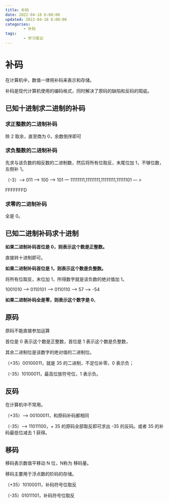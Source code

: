 ```yaml
---
title: 补码
date: 2022-04-18 6:00:00
updated: 2022-04-18 6:00:00
categories:
        - 补码
tags:
        - 学习笔记
---
```


# 补码

在计算机中，数值一律用补码来表示和存储。

补码是现代计算机使用的编码格式，同时解决了原码的缺陷和反码的瑕疵。

## 已知十进制求二进制的补码

###  求正整数的二进制补码

除 2 取余，直至商为 0，余数倒序即可

### 求负整数的二进制补码

先求与该负数的相反数的二进制数，然后将所有位取反，末尾位加 1，不够位数，左侧补 1。 

（-3）—> 011 —> 100 —> 101 — 11111111,11111111,11111111,11111101 — > 

FFFFFFFD

### 求零的二进制补码

全是 0。

## 已知二进制补码求十进制

**如果二进制补码首位是 0，则表示这个数是正整数。**

直接转十进制即可。

**如果二进制补码首位是 1，则表示这个数是负整数。**

将所有位取反，末位加 1，所得数字就是该负数的绝对值加 1。

1001010 —> 0110101 —> 0110110 —> 57 —> -54

**如果二进制补码全是零，则表示这个数字是 0**。

## 原码

原码不能直接参加运算

首位是 0 表示这个数是正整数，首位是 1 表示这个数是负整数，

其余二进制位是该数字的绝对值的二进制位。

（+35）00100011，就是 35 的二进制，不足位补零，0 表示负；

（-35）10100011，最高位放符号位，1 表示负。

## 反码

在计算机中不常用。

（+35）—> 00100011，和原码补码都相同

（-35）—> 11011100，+ 35 的原码全部取反即可求出 -35 的反码。或者 35  的补码最低位减去 1 获得。

## 移码

移码表示数值平移动 N 位，N称为 移码量。

移码主要用于浮点数的阶码的存储。

（+35）10100011，补码符号位取反

（-35）01011101，补码符号位取反

